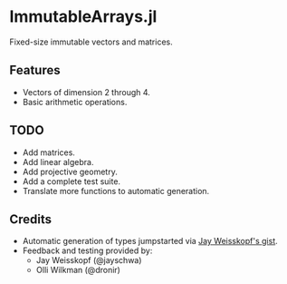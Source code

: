 # ImmutableArrays.jl

Fixed-size immutable vectors and matrices.


## Features

- Vectors of dimension 2 through 4.
- Basic arithmetic operations.


## TODO

- Add matrices.
- Add linear algebra.
- Add projective geometry.
- Add a complete test suite.
- Translate more functions to automatic generation.


## Credits

- Automatic generation of types jumpstarted via 
  [Jay Weisskopf's gist](https://gist.github.com/jayschwa/5250636).
- Feedback and testing provided by:
	- Jay Weisskopf (@jayschwa)
	- Olli Wilkman (@dronir)
